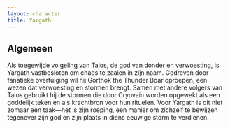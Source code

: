 ```yaml
---
layout: character
title: Yargath
---
```


## Algemeen
Als toegewijde volgeling van Talos, de god van donder en verwoesting, is Yargath vastbesloten om chaos te zaaien in zijn naam. Gedreven door fanatieke overtuiging wil hij Gorthok the Thunder Boar oproepen, een wezen dat verwoesting en stormen brengt. Samen met andere volgers van Talos gebruikt hij de stormen die door Cryovain worden opgewekt als een goddelijk teken en als krachtbron voor hun rituelen. Voor Yargath is dit niet zomaar een taak—het is zijn roeping, een manier om zichzelf te bewijzen tegenover zijn god en zijn plaats in diens eeuwige storm te verdienen.
